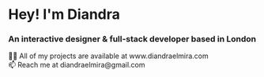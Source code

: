 <h1 align="left">Hey! I'm Diandra</h1>
<h3 align="left">An interactive designer & full-stack developer based in London</h3>
👨‍💻 All of my projects are available at www.diandraelmira.com
<br>📫 Reach me at diandraelmira@gmail.com
